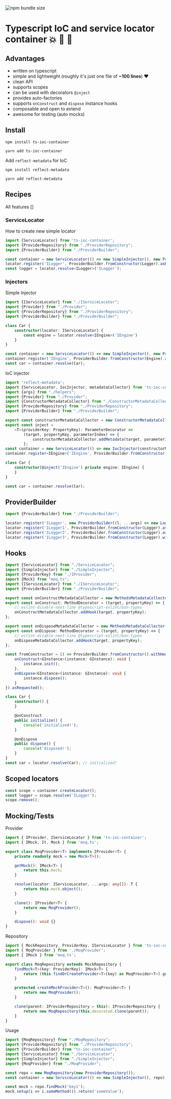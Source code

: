 ![npm bundle size](https://img.shields.io/bundlephobia/minzip/ts-ioc-container)

# Typescript IoC and service locator container :boom: :100: :green_heart:

## Advantages
- written on typescript
- simple and lightweight (roughly it's just one file of **~100 lines**) :heart:
- clean API
- supports scopes
- can be used with decorators `@inject`
- provides auto-factories
- supports `onConstruct` and `dispose` instance hooks
- composable and open to extend
- awesome for testing (auto mocks)

## Install
```shell script
npm install ts-ioc-container
```
```shell script
yarn add ts-ioc-container
```
Add `reflect-metadata` for IoC
```shell script
npm install reflect-metadata
```
```shell script
yarn add reflect-metadata
```

## Recipes

All features []

### ServiceLocator
How to create new simple locator

```typescript
import {ServiceLocator} from 'ts-ioc-container';
import {ProviderRepository} from "./ProviderRepository";
import {ProviderBuilder} from "./ProviderBuilder";

const container = new ServiceLocator(() => new SimpleInjector(), new ProviderRepository());
locator.register('ILogger', ProviderBuilder.fromConstructor(Logger).asRequested());
const logger = locator.resolve<ILogger>('ILogger');
```
### Injectors
Simple injector

```typescript
import {IServiceLocator} from "./IServiceLocator";
import {Provider} from "./Provider";
import {ProviderRepository} from "./ProviderRepository";
import {ProviderBuilder} from "./ProviderBuilder";

class Car {
    constructor(locator: IServiceLocator) {
        const engine = locator.resolve<IEngine>('IEngine')
    }
}

const container = new ServiceLocator(() => new SimpleInjector(), new ProviderRepository());
container.register('IEngine', ProviderBuilder.fromConstructor(Engine).asRequested());
const car = container.resolve(Car);
```
IoC injector

```typescript
import 'reflect-metadata';
import {ServiceLocator, IocInjector, metadataCollector} from 'ts-ioc-container';
import {args} from "./helpers";
import {Provider} from "./Provider";
import {ConstructorMetadataCollector} from "./ConstructorMetadataCollector";
import {ProviderRepository} from "./ProviderRepository";
import {ProviderBuilder} from "./ProviderBuilder";

export const constructorMetadataCollector = new ConstructorMetadataCollector();
export const inject =
    <T>(providerKey: PropertyKey): ParameterDecorator =>
        (target, propertyKey, parameterIndex) => {
            constructorMetadataCollector.addMetadata(target, parameterIndex, (l, ...args) => l.resolve(providerKey, ...args));
        };
const container = new ServiceLocator(() => new IocInjector(constructorMetadataCollector), new ProviderRepository());
container.register<IEngine>('IEngine', ProviderBuilder.fromConstructor(Engine).asRequested());

class Car {
    constructor(@inject('IEngine') private engine: IEngine) {
    }
}

const car = container.resolve(Car);
```

## ProviderBuilder

```typescript
import {ProviderBuilder} from "./ProviderBuilder";

locator.register('ILogger', new ProviderBuilder((l, ...args) => new Logger(...args)).asRequested());
locator.register('ILogger1', ProviderBuilder.fromConstructor(Logger).asSingleton());
locator.register('ILogger2', ProviderBuilder.fromConstructor(Logger).asScoped());
locator.register('ILogger3', ProviderBuilder.fromConstructor(Logger).withArgs('dev').asSingleton());
```

## Hooks

```typescript
import {ServiceLocator} from "./ServiceLocator";
import {SimpleInjector} from "./SimpleInjector";
import {ProviderKey} from "./IProvider";
import {Mock} from "moq.ts";
import {IServiceLocator} from "./IServiceLocator";
import {ProviderBuilder} from "./ProviderBuilder";

export const onConstructMetadataCollector = new MethodsMetadataCollector(Symbol('OnConstructHook'));
export const onConstruct: MethodDecorator = (target, propertyKey) => {
    // eslint-disable-next-line @typescript-eslint/ban-types
    onConstructMetadataCollector.addHook(target, propertyKey);
};

export const onDisposeMetadataCollector = new MethodsMetadataCollector(Symbol('OnDisposeHook'));
export const onDispose: MethodDecorator = (target, propertyKey) => {
    // eslint-disable-next-line @typescript-eslint/ban-types
    onDisposeMetadataCollector.addHook(target, propertyKey);
};

const fromConstructor = () => ProviderBuilder.fromConstructor().withHook({
    onConstruct<GInstance>(instance: GInstance): void {
        instance.init();
    },
    onDispose<GInstance>(instance: GInstance): void {
        instance.dispose();
    }
}).asRequested();

class Car {
    constructor() {
    }

    @onConstruct
    public initialize() {
        console('initialized!');
    }

    @onDispose
    public dispose() {
        console('disposed!');
    }
}
const car = locator.resolve(Car); // initialized!
```

## Scoped locators

```typescript
const scope = container.createLocator();
const logger = scope.resolve('ILogger');
scope.remove();
```

## Mocking/Tests

Provider
```typescript
import { IProvider, IServiceLocator } from 'ts-ioc-container';
import { IMock, It, Mock } from 'moq.ts';

export class MoqProvider<T> implements IProvider<T> {
    private readonly mock = new Mock<T>();

    getMock(): IMock<T> {
        return this.mock;
    }

    resolve(locator: IServiceLocator, ...args: any[]): T {
        return this.mock.object();
    }

    clone(): IProvider<T> {
        return new MoqProvider();
    }

    dispose(): void {}
}
```

Repository
```typescript
import { MockRepository, ProviderKey, IServiceLocator } from 'ts-ioc-container';
import { MoqProvider } from './MoqProvider';
import { IMock } from 'moq.ts';

export class MoqRepository extends MockRepository {
    findMock<T>(key: ProviderKey): IMock<T> {
        return (this.findOrCreateProvider<T>(key) as MoqProvider<T>).getMock();
    }

    protected createMockProvider<T>(): MoqProvider<T> {
        return new MoqProvider();
    }

    clone(parent: IProviderRepository = this): IProviderRepository {
        return new MoqRepository(this.decorated.clone(parent));
    }
}
```
Usage
```typescript
import {MoqRepository} from "./MoqRepository";
import {ProviderRepository} from "./ProviderRepository";
import {ProviderBuilder} from "ts-ioc-container";
import {ServiceLocator} from "./ServiceLocator";
import {SimpleInjector} from "./SimpleInjector";
import {MoqProvider} from "./MoqProvider";

const repo = new MoqRepository(new ProviderRepository());
const container = new ServiceLocator(() => new SimpleInjector(), repo);

const mock = repo.findMock('key1');
mock.setup(i => i.someMethod()).return('someValue');
```